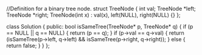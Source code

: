 //Definition for a binary tree node.
struct TreeNode {
    int val;
    TreeNode *left;
    TreeNode *right;
    TreeNode(int x) : val(x), left(NULL), right(NULL) {}
};

class Solution {
public:
    bool isSameTree(TreeNode* p, TreeNode* q) {
        if (p == NULL || q == NULL)
        {
            return (p == q);
        }
        if (p->val == q->val)
        {
            return (isSameTree(p->left, q->left) && isSameTree(p->right, q->right));
        }
        else
        {
            return false;
        }
    }
};

